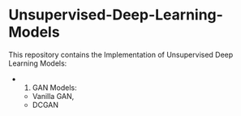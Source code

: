 # Unsupervised-Deep-Learning-Models


This repository contains the Implementation of Unsupervised Deep Learning Models:

* 1) GAN Models:
  - Vanilla GAN, 
  - DCGAN
